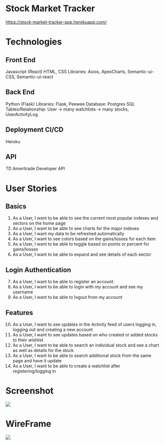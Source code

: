 # Stock Market Tracker
https://stock-market-tracker-app.herokuapp.com/

# Technologies
## Front End
Javascript (React)
HTML, CSS
Libraries: Axios, ApexCharts, Semantic-ui-CSS, Semantic-ui-react

## Back End
Python (Flask)
Libraries: Flask, Peewee
Database: Postgres SQL
Tables/Relationship: User -> many watchlists -> many stocks, UserActivityLog

## Deployment CI/CD
Heroku

## API
TD Ameritrade Developer API

# User Stories 
## Basics
1. As a User, I want to be able to see the current most popular indexes and sectors on the home page
2. As a User, I want to be able to see charts for the major indexes
3. As a User, I want my data to be refreshed automatically 
4. As a User, I want to see colors based on the gains/losses for each item
5. As a User, I want to be able to toggle based on points or percent for gains/losses
6. As a User, I want to be able to expand and see details of each sector

## Login Authentication
7. As a User, I want to be able to register an account.
8. As a User, I want to be able to login with my account and see my username
9. As a User, I want to be able to logout from my account
 
## Features
10. As a User, I want to see updates in the Activity feed of users logging in, logging out and creating a new account
11. As a User, I want to see updates based on who created or added stocks to their wishlist
12. As a User, I want to be able to search an individual stock and see a chart as well as details for the stock
13. As a User, I want to be able to search additional stock from the same page and have it update
14. As a User, I want to be able to create a watchlist after registering/logging in

# Screenshot
![](/Project_4_Screenshot)
# WireFrame
![](/Project_4_Wireframe)